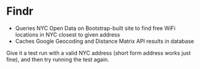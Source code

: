 # Findr

* Queries NYC Open Data on Bootstrap-built site to find free WiFi locations in NYC closest to given address
* Caches Google Geocoding and Distance Matrix API results in database

Give it a test run with a valid NYC address (short form address works just fine), and then try running the test again.